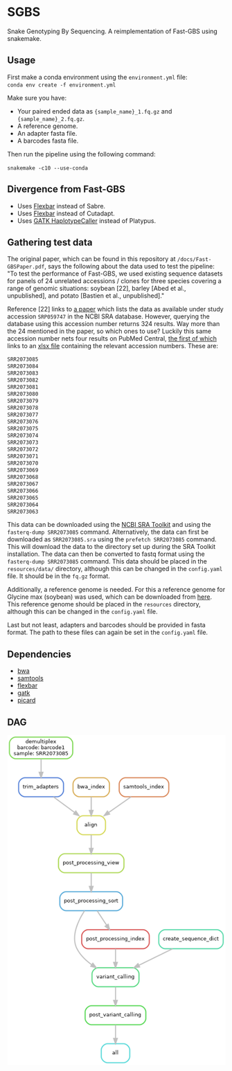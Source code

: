 # SGBS
Snake Genotyping By Sequencing. A reimplementation of Fast-GBS using snakemake.

## Usage

First make a conda environment using the `environment.yml` file:  
`conda env create -f environment.yml`

Make sure you have:
- Your paired ended data as `{sample_name}_1.fq.gz` and `{sample_name}_2.fq.gz`.
- A reference genome.
- An adapter fasta file.
- A barcodes fasta file.

Then run the pipeline using the following command:

`snakemake -c10 --use-conda`

## Divergence from Fast-GBS

- Uses [Flexbar](https://github.com/seqan/flexbar) instead of Sabre.
- Uses [Flexbar](https://github.com/seqan/flexbar) instead of Cutadapt.
- Uses [GATK HaplotypeCaller](https://gatk.broadinstitute.org/hc/en-us/articles/360037225632-HaplotypeCaller) instead of Platypus.

## Gathering test data
The original paper, which can be found in this repository at `/docs/Fast-GBSPaper.pdf`, says the following about the data used to test the pipeline:  
"To test the performance of Fast-GBS, we used existing sequence datasets for panels of 24 unrelated accessions / clones for three species covering a range of genomic situations: soybean [22], barley [Abed et al., unpublished], and potato [Bastien et al., unpublished]."

Reference [22] links to [a paper](https://dx.doi.org/10.1371/journal.pone.0131533) which lists the data as available under study accession `SRP059747` in the NCBI SRA database. However, querying the database using this accession number returns 324 results. Way more than the 24 mentioned in the paper, so which ones to use?
Luckily this same accession number nets four results on PubMed Central, [the first of which](https://www.ncbi.nlm.nih.gov/pmc/articles/PMC6652137/) links to an [xlsx file](https://www.ncbi.nlm.nih.gov/pmc/articles/PMC6652137/bin/12859_2019_2859_MOESM2_ESM.xlsx) containing the relevant accession numbers. These are:

```
SRR2073085
SRR2073084
SRR2073083
SRR2073082
SRR2073081
SRR2073080
SRR2073079
SRR2073078
SRR2073077
SRR2073076
SRR2073075
SRR2073074
SRR2073073
SRR2073072
SRR2073071
SRR2073070
SRR2073069
SRR2073068
SRR2073067
SRR2073066
SRR2073065
SRR2073064
SRR2073063
```

This data can be downloaded using the [NCBI SRA Toolkit](https://trace.ncbi.nlm.nih.gov/Traces/sra/sra.cgi?view=software) and using the `fasterq-dump SRR2073085` command.
Alternatively, the data can first be downloaded as `SRR2073085.sra` using the `prefetch SRR2073085` command. This will download the data to the directory set up during the SRA Toolkit installation. The data can then be converted to fastq format using the `fasterq-dump SRR2073085` command.
This data should be placed in the `resources/data/` directory, although this can be changed in the `config.yaml` file. It should be in the `fq.gz` format.

Additionally, a reference genome is needed. For this a reference genome for Glycine max (soybean) was used, which can be downloaded from [here](https://www.ncbi.nlm.nih.gov/data-hub/genome/GCF_000004515.6/).
This reference genome should be placed in the `resources` directory, although this can be changed in the `config.yaml` file.

Last but not least, adapters and barcodes should be provided in fasta format. The path to these files can again be set in the `config.yaml` file.

## Dependencies
- [bwa](https://github.com/lh3/bwa)
- [samtools](http://www.htslib.org/)
- [flexbar](https://github.com/seqan/flexbar)
- [gatk](https://gatk.broadinstitute.org/hc/en-us)
- [picard](https://broadinstitute.github.io/picard/)

## DAG
![DAG of pipeline](dag.png)